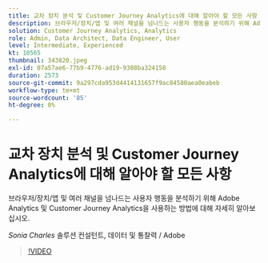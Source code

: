 ```yaml
---
title: 교차 장치 분석 및 Customer Journey Analytics에 대해 알아야 할 모든 사항
description: 브라우저/장치/앱 및 여러 채널을 넘나드는 사용자 행동을 분석하기 위해 Adobe Analytics 및 Customer Journey Analytics을 사용하는 방법에 대해 자세히 알아보십시오.
solution: Customer Journey Analytics, Analytics
role: Admin, Data Architect, Data Engineer, User
level: Intermediate, Experienced
kt: 10565
thumbnail: 343820.jpeg
exl-id: 07a57ae6-77b9-4776-ad19-9308ba324158
duration: 2573
source-git-commit: 9a297cda953d4414131657f9ac84580aea0eabeb
workflow-type: tm+mt
source-wordcount: '85'
ht-degree: 0%

---
```


# 교차 장치 분석 및 Customer Journey Analytics에 대해 알아야 할 모든 사항

브라우저/장치/앱 및 여러 채널을 넘나드는 사용자 행동을 분석하기 위해 Adobe Analytics 및 Customer Journey Analytics을 사용하는 방법에 대해 자세히 알아보십시오.

*Sonia Charles* 솔루션 컨설턴트, 데이터 및 통찰력 / Adobe

>[!VIDEO](https://video.tv.adobe.com/v/343820/?quality=12&learn=on)
